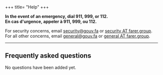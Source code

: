 +++
title= "Help"
+++

**In the event of an emergency, dial 911, 999, or 112.**<br/>
**En cas d'urgence, appeler à 911, 999, ou 112.**

For security concerns, email [security@gouv.fa](mailto:security@gouv.fa) or [security AT farer.group](mailto:security@farer.group).<br/>
For all other concerns, email [general@gouv.fa](mailto:general@gouv.fa) or [general AT farer.group](mailto:general@farer.group).

---

## Frequently asked questions
No questions have been added yet.
